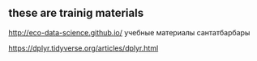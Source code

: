 ## these are trainig materials

http://eco-data-science.github.io/
учебные материалы сантатбарбары

https://dplyr.tidyverse.org/articles/dplyr.html

